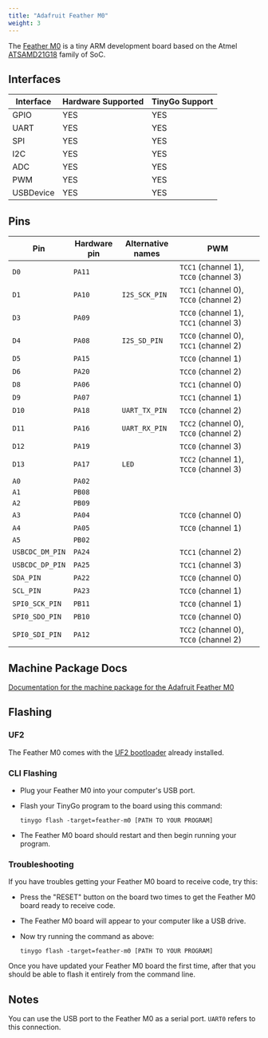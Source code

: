 ```yaml
---
title: "Adafruit Feather M0"
weight: 3
---
```


The [Feather M0](https://www.adafruit.com/product/3403) is a tiny ARM development board based on the Atmel [ATSAMD21G18](https://www.microchip.com/wwwproducts/en/ATSAMD21G18) family of SoC.

## Interfaces

| Interface | Hardware Supported | TinyGo Support |
| --------- | ------------- | ----- |
| GPIO      | YES | YES |
| UART      | YES | YES |
| SPI       | YES | YES |
| I2C       | YES | YES |
| ADC       | YES | YES |
| PWM       | YES | YES |
| USBDevice | YES | YES |

## Pins

| Pin               | Hardware pin | Alternative names | PWM                  |
| ----------------- | ------------ | ----------------- | -------------------- |
| `D0`              | `PA11`       |                   | `TCC1` (channel 1), `TCC0` (channel 3) |
| `D1`              | `PA10`       | `I2S_SCK_PIN`     | `TCC1` (channel 0), `TCC0` (channel 2) |
| `D3`              | `PA09`       |                   | `TCC0` (channel 1), `TCC1` (channel 3) |
| `D4`              | `PA08`       | `I2S_SD_PIN`      | `TCC0` (channel 0), `TCC1` (channel 2) |
| `D5`              | `PA15`       |                   | `TCC0` (channel 1)   |
| `D6`              | `PA20`       |                   | `TCC0` (channel 2)   |
| `D8`              | `PA06`       |                   | `TCC1` (channel 0)   |
| `D9`              | `PA07`       |                   | `TCC1` (channel 1)   |
| `D10`             | `PA18`       | `UART_TX_PIN`     | `TCC0` (channel 2)   |
| `D11`             | `PA16`       | `UART_RX_PIN`     | `TCC2` (channel 0), `TCC0` (channel 2) |
| `D12`             | `PA19`       |                   | `TCC0` (channel 3)   |
| `D13`             | `PA17`       | `LED`             | `TCC2` (channel 1), `TCC0` (channel 3) |
| `A0`              | `PA02`       |                   |                      |
| `A1`              | `PB08`       |                   |                      |
| `A2`              | `PB09`       |                   |                      |
| `A3`              | `PA04`       |                   | `TCC0` (channel 0)   |
| `A4`              | `PA05`       |                   | `TCC0` (channel 1)   |
| `A5`              | `PB02`       |                   |                      |
| `USBCDC_DM_PIN`   | `PA24`       |                   | `TCC1` (channel 2)   |
| `USBCDC_DP_PIN`   | `PA25`       |                   | `TCC1` (channel 3)   |
| `SDA_PIN`         | `PA22`       |                   | `TCC0` (channel 0)   |
| `SCL_PIN`         | `PA23`       |                   | `TCC0` (channel 1)   |
| `SPI0_SCK_PIN`    | `PB11`       |                   | `TCC0` (channel 1)   |
| `SPI0_SDO_PIN`    | `PB10`       |                   | `TCC0` (channel 0)   |
| `SPI0_SDI_PIN`    | `PA12`       |                   | `TCC2` (channel 0), `TCC0` (channel 2) |

## Machine Package Docs

[Documentation for the machine package for the Adafruit Feather M0](../machine/feather-m0)

## Flashing

### UF2

The Feather M0 comes with the [UF2 bootloader](https://github.com/Microsoft/uf2) already installed.

### CLI Flashing

- Plug your Feather M0 into your computer's USB port.
- Flash your TinyGo program to the board using this command:

    ```shell
    tinygo flash -target=feather-m0 [PATH TO YOUR PROGRAM]
    ```

- The Feather M0 board should restart and then begin running your program.

### Troubleshooting

If you have troubles getting your Feather M0 board to receive code, try this:

- Press the "RESET" button on the board two times to get the Feather M0 board ready to receive code.
- The Feather M0 board will appear to your computer like a USB drive.
- Now try running the command as above:

    ```shell
    tinygo flash -target=feather-m0 [PATH TO YOUR PROGRAM]
    ```

Once you have updated your Feather M0 board the first time, after that you should be able to flash it entirely from the command line.

## Notes

You can use the USB port to the Feather M0 as a serial port. `UART0` refers to this connection.
